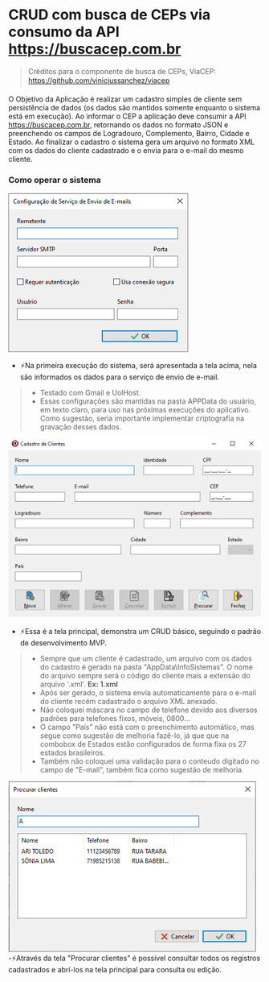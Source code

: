 # CRUD com busca de CEPs via consumo da API https://buscacep.com.br

> Créditos para o componente de busca de CEPs, ViaCEP: https://github.com/viniciussanchez/viacep

  
O Objetivo da Aplicação é realizar um cadastro simples de cliente sem persistência de dados (os dados são mantidos somente enquanto o sistema está em execução). Ao informar o CEP a aplicação deve consumir a API https://buscacep.com.br, retornando os dados no formato JSON e preenchendo os campos de Logradouro, Complemento, Bairro, Cidade e Estado. Ao finalizar o cadastro o sistema gera um arquivo no formato XML com os dados do cliente cadastrado e o envia para o e-mail do mesmo cliente.

### Como operar o sistema

  ![](Images/TelaServerMail.png)
- ⚡Na primeira execução do sistema, será apresentada a tela acima, nela são informados os dados para o serviço de envio de e-mail.
> - Testado com Gmail e UolHost.
> - Essas configurações são mantidas na pasta APPData do usuário, em texto claro, para uso nas próximas execuções do aplicativo. Como sugestão, seria importante implementar criptografia na gravação desses dados.

  ![](Images/TelaPrincipal.png)
- ⚡Essa é a tela principal, demonstra um CRUD básico, seguindo o padrão de desenvolvimento MVP.
> - Sempre que um cliente é cadastrado, um arquivo com os dados do cadastro é gerado na pasta "AppData\InfoSistemas\". O nome do arquivo sempre será o código do cliente mais a extensão do arquivo '.xml'. **Ex: 1.xml**
> - Após ser gerado, o sistema envia automaticamente para o e-mail do cliente recém cadastrado o arquivo XML anexado.
> - Não coloquei máscara no campo de telefone devido aos diversos padrões para telefones fixos, móveis, 0800...
> - O campo "País" não está com o preenchimento automático, mas segue como sugestão de melhoria fazê-lo, já que que na combobox de Estados estão configurados de forma fixa os 27 estados brasileiros.
> - Também não coloquei uma validação para o conteudo digitado no campo de "E-mail", também fica como sugestão de melhoria.

  ![](Images/TelaProcurar.png)
 -⚡Através da tela "Procurar clientes" é possível consultar todos os registros cadastrados e abrí-los na tela principal para consulta ou edição.
